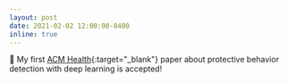 ```yaml
---
layout: post
date: 2021-02-02 12:00:00-0400
inline: true
---
```


📄 My first [ACM Health](https://wangchongyang.ai/publications/){:target="\_blank"} paper about protective behavior detection with deep learning is accepted!
